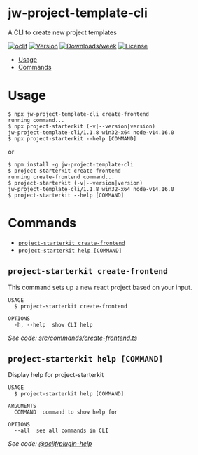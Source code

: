 jw-project-template-cli 
======

A CLI to create new project templates 

[![oclif](https://img.shields.io/badge/cli-oclif-brightgreen.svg)](https://oclif.io)
[![Version](https://img.shields.io/npm/v/jw-cli.svg)](https://npmjs.org/package/jw-cli)
[![Downloads/week](https://img.shields.io/npm/dw/jw-cli.svg)](https://npmjs.org/package/jw-cli)
[![License](https://img.shields.io/npm/l/jw-cli.svg)](https://github.com/sara-ahrari/jw-cli/blob/master/package.json)

<!-- toc -->
* [Usage](#usage)
* [Commands](#commands)
<!-- tocstop -->
# Usage
<!-- usage -->

```sh-session
$ npx jw-project-template-cli create-frontend
running command...
$ npx project-starterkit (-v|--version|version)
jw-project-template-cli/1.1.8 win32-x64 node-v14.16.0
$ npx project-starterkit --help [COMMAND]
```

or

```sh-session
$ npm install -g jw-project-template-cli
$ project-starterkit create-frontend
running create-frontend command...
$ project-starterkit (-v|--version|version)
jw-project-template-cli/1.1.8 win32-x64 node-v14.16.0
$ project-starterkit --help [COMMAND]
```

<!-- usagestop -->

# Commands
<!-- commands -->
* [`project-starterkit create-frontend`](#project-starterkit-create-frontend)
* [`project-starterkit help [COMMAND]`](#project-starterkit-help-command)

## `project-starterkit create-frontend`

This command sets up a new react project based on your input.

```
USAGE
  $ project-starterkit create-frontend

OPTIONS
  -h, --help  show CLI help
```

_See code: [src/commands/create-frontend.ts](https://github.com/sara-ahrari/jw-cli/blob/v1.1.3/src/commands/create-frontend.ts)_

## `project-starterkit help [COMMAND]`

Display help for project-starterkit

```
USAGE
  $ project-starterkit help [COMMAND]

ARGUMENTS
  COMMAND  command to show help for

OPTIONS
  --all  see all commands in CLI
```

_See code: [@oclif/plugin-help](https://github.com/oclif/plugin-help/blob/v3.2.2/src/commands/help.ts)_
<!-- commandsstop -->
